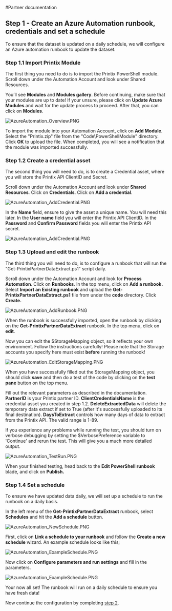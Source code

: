 #Partner documentation

## Step 1 - Create an Azure Automation runbook, credentials and set a schedule

To ensure that the dataset is updated on a daily schedule, we will configure an Azure automation runbook to update the dataset.

### Step 1.1 Import Printix Module
The first thing you need to do is to import the Printix PowerShell module. Scroll down under the Automation Account and look under Shared Resources.

You’ll see **Modules** and **Modules gallery**. Before continuing, make sure that your modules are up to date! If your unsure, please click on **Update Azure Modules** and wait for the update process to proceed. After that, you can click on **Modules**.

 ![AzureAutomation_Overview.PNG](.././Images/Documentation/AzureAutomation_Overview.PNG)

To import the module into your Automation Account, click on **Add Module**. Select the "Printix.zip" file from the "Code\PowerShellModule" directory. Click **OK** to upload the file. When completed, you will see a notification that the module was imported successfully.

### Step 1.2 Create a credential asset
The second thing you will need to do, is to create a Credential asset, where you will store the Printix API ClientID and Secret. 

Scroll down under the Automation Account and look under **Shared Resources**.
Click on **Credentials**.
Click on **Add a credential**.

 ![AzureAutomation_AddCredential.PNG](.././Images/Documentation/AzureAutomation_AddCredential.PNG)

 In the **Name** field, ensure to give the asset a unique name. You will need this later.
 In the **User name** field you will enter the Printix API ClientID.
 In the **Password** and **Confirm Password** fields you will enter the Printix API secret.

 ![AzureAutomation_AddCredential.PNG](.././Images/Documentation/AzureAutomation_NewCredentials.PNG)

### Step 1.3 Upload and edit the runbook
The third thing you will need to do, is to configure a runbook that will run the "Get-PrintixPartnerDataExtract.ps1" script daily.

Scroll down under the Automation Account and look for **Process Automation**. Click on **Runbooks**. In the top menu, click on **Add a runbook.** Select **Import an Existing runbook** and upload the **Get-PrintixPartnerDataExtract.ps1** file from under the **code** directory. Click **Create.**

 ![AzureAutomation_AddRunbook.PNG](.././Images/Documentation/AzureAutomation_AddRunbook.PNG)

 When the runbook is successfully imported, open the runbook by clicking on the **Get-PrintixPartnerDataExtract** runbook. In the top menu, click on **edit**.

Now you can edit the $StorageMapping object, so it reflects your own environment.
Follow the instructions carefully! Please note that the Storage accounts you specify here must exist **before** running the runbook!

 ![AzureAutomation_EditStorageMapping.PNG](.././Images/Documentation/AzureAutomation_EditStorageMapping.PNG)

 When you have successfully filled out the StorageMapping object, you should click **save** and then do a test of the code by clicking on the **test pane** button on the top menu.

Fill out the relevant parameters as described in the documentation.
**PartnerID** is your Printix partner ID.
**ClientCredentialsName** is the credential asset you created in step 1.2.
**DeleteExtractedData** will delete the temporary data extract if set to True (after it's successfully uploaded to its final destination).
**DaysToExtract** controls how many days of data to extract from the Printix API. The valid range is 1-89.

If you experience any problems while running the test, you should turn on verbose debugging by setting the $VerbosePreference variable to 'Continue' and rerun the test. This will give you a much more detailed output.

![AzureAutomation_TestRun.PNG](.././Images/Documentation/AzureAutomation_TestRun.PNG)

When your finished testing, head back to the **Edit PowerShell runbook** blade, and click on **Publish.**

 ### Step 1.4 Set a schedule

 To ensure we have updated data daily, we will set up a schedule to run the runbook on a daily basis.

 In the left menu of the **Get-PrintixPartnerDataExtract** runbook, select **Schedules** and hit the **Add a schedule** button.

![AzureAutomation_NewSchedule.PNG](.././Images/Documentation/AzureAutomation_NewSchedule.PNG)

First, click on **Link a schedule to your runbook** and follow the **Create a new schedule** wizard. An example schedule looks like this;

![AzureAutomation_ExampleSchedule.PNG](.././Images/Documentation/AzureAutomation_ExampleSchedule.PNG)

  Now click on **Configure parameters and run settings** and fill in the parameters.

![AzureAutomation_ExampleSchedule.PNG](.././Images/Documentation/AzureAutomation_AddRunbookParameters.PNG)

Your now all set! The runbook will run on a daily schedule to ensure you have fresh data! 


Now continue the configuration by completing [step 2](../Readme.md).